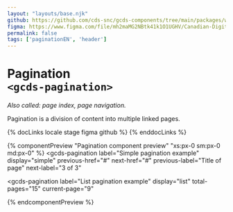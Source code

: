 ```yaml
---
layout: "layouts/base.njk"
github: https://github.com/cds-snc/gcds-components/tree/main/packages/web/src/components/gcds-pagination
figma: https://www.figma.com/file/mh2maMG2NBtk41k1O1UGHV/Canadian-Digital-Service%E2%80%A8---GC-Design-System?type=design&node-id=1431-4617&mode=design&t=Z9AVq2wKmGmXJc7j-0
permalink: false
tags: ['paginationEN', 'header']
---
```


# Pagination <br>`<gcds-pagination>`

_Also called: page index, page navigation._

Pagination is a division of content into multiple linked pages.

{% docLinks locale stage figma github %}
{% enddocLinks %}

{% componentPreview "Pagination component preview" "xs:px-0 sm:px-0 md:px-0" %}
<gcds-pagination
  label="Simple pagination example"
  display="simple"
  previous-href="#"
  next-href="#"
  previous-label="Title of page"
  next-label="3 of 3"
>
</gcds-pagination>

<gcds-pagination
  label="List pagination example"
  display="list"
  total-pages="15"
  current-page="9"
>
</gcds-pagination>
{% endcomponentPreview %}
